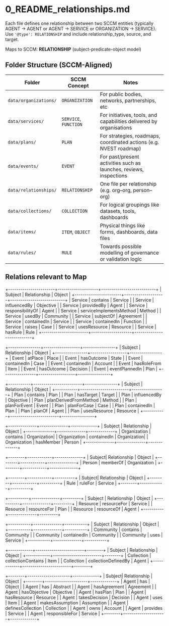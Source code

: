 # 0_README_relationships.md

Each file defines one relationship between two SCCM entities (typically AGENT → AGENT or AGENT → SERVICE or ORGANIZATION → SERVICE).
Use `'@type': RELATIONSHIP` and include relationship_type, source, and target.

Maps to SCCM: **RELATIONSHIP** (subject-predicate-object model)



## Folder Structure (SCCM-Aligned)

| Folder                     | SCCM Concept         | Notes                                                                 |
|----------------------------|----------------------|-----------------------------------------------------------------------|
| `data/organizations/`      | `ORGANIZATION`       | For public bodies, networks, partnerships, etc                        |
| `data/services/`           | `SERVICE`, `FUNCTION`| For initiatives, tools, and capabilities delivered by organisations   |
| `data/plans/`              | `PLAN`               | For strategies, roadmaps, coordinated actions (e.g. NVEST roadmap)    |
| `data/events/`             | `EVENT`              | For past/present activities such as launches, reviews, inspections    |
| `data/relationships/`      | `RELATIONSHIP`       | One file per relationship (e.g. org–org, person–org)                 |
| `data/collections/`        | `COLLECTION`         | For logical groupings like datasets, tools, dashboards                |
| `data/items/`              | `ITEM`, `OBJECT`     | Physical things like forms, dashboards, data files                    |
| `data/rules/`              | `RULE`               | Towards possible modelling of governance or validation logic          |


## Relations relevant to Map

+-----------------------+--------------------+---------------------------+
|      Subject          |     Relationship   |          Object           |
+-----------------------+--------------------+---------------------------+
| Service               | contains           | Service                   |
| Service               | influencedBy       | Objective                 |
| Service               | providedBy         | Agent                     |
| Service               | responsibilityOf   | Agent                     |
| Service               | serviceImplementsMethod | Method              |
| Service               | usedBy             | Community                 |
| Service               | subjectOf          | Agreement                 |
| Service               | containedIn        | Service                   |
| Service               | containedIn        | Function                  |
| Service               | raises             | Case                      |
| Service               | usesResource       | Resource                  |
| Service               | hasRule            | Rule                      |
+-----------------------+--------------------+---------------------------+

+----------------+------------------+----------------+
|    Subject     |   Relationship   |     Object     |
+----------------+------------------+----------------+
| Event          | atPlace          | Place          |
| Event          | hasOutcome       | State          |
| Event          | containedIn      | Case           |
| Event          | containedIn      | Account        |
| Event          | hasRoleFrom      | Item           |
| Event          | hasOutcome       | Decision       |
| Event          | eventPlannedIn   | Plan           |
+----------------+------------------+----------------+

+-----------+------------------------+----------------+
|  Subject  |     Relationship       |     Object     |
+-----------+------------------------+----------------+
| Plan      | contains               | Plan           |
| Plan      | hasTarget              | Target         |
| Plan      | influencedBy           | Objective      |
| Plan      | planDerivedFromMethod  | Method         |
| Plan      | planForEvent           | Event          |
| Plan      | planForCase            | Case           |
| Plan      | containedIn            | Plan           |
| Plan      | planOf                 | Agent          |
| Plan      | usesResource           | Resource       |
+-----------+------------------------+----------------+

+--------------+--------------+-------------+
|   Subject    | Relationship |   Object    |
+--------------+--------------+-------------+
| Organization | contains     | Organization|
| Organization | containedIn  | Organization|
| Organization | hasMember    | Person      |
+--------------+--------------+-------------+

+--------+------------+--------------+
| Subject| Relationship |  Object     |
+--------+------------+--------------+
| Person | memberOf   | Organization |
+--------+------------+--------------+

+--------+------------+----------+
| Subject| Relationship | Object   |
+--------+------------+----------+
| Rule   | ruleFor    | Service  |
+--------+------------+----------+

+----------+--------------+---------+
| Subject  | Relationship | Object  |
+----------+--------------+---------+
| Resource | resourceFor  | Service |
| Resource | resourceFor  | Plan    |
| Resource | resourceOf   | Agent   |
+----------+--------------+---------+

+-----------+--------------+-----------+
|  Subject  | Relationship |  Object   |
+-----------+--------------+-----------+
| Community | contains     | Community |
| Community | containedIn  | Community |
| Community | uses         | Service   |
+-----------+--------------+-----------+

+------------+------------------------+--------+
|  Subject   |     Relationship       | Object |
+------------+------------------------+--------+
| Collection | collectionContains     | Item   |
| Collection | collectionDefinedBy    | Agent  |
+------------+------------------------+--------+

+--------+---------------------+-------------+
| Subject|   Relationship      |   Object    |
+--------+---------------------+-------------+
| Agent  | has                 | Object      |
| Agent  | has                 | Abstract    |
| Agent  | hasAgreement        | Agreement   |
| Agent  | hasObjective        | Objective   |
| Agent  | hasPlan             | Plan        |
| Agent  | hasResource         | Resource    |
| Agent  | takesDecision       | Decision    |
| Agent  | uses                | Item        |
| Agent  | makesAssumption     | Assumption  |
| Agent  | definesCollection   | Collection  |
| Agent  | owns                | Account     |
| Agent  | provides            | Service     |
| Agent  | responsibleFor      | Service     |
+--------+---------------------+-------------+

